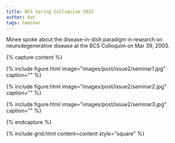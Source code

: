 ```yaml
---
title: BCS Spring Colloquium 2023
author: bot
tags: Seminar
---
```


Minee spoke about the disease-in-dish paradigm in research on neurodegenerative disease at the BCS Colloquim on Mar 39, 2003.

{% capture content %}

{%
  include figure.html
  image="images/post/issue2/seminar1.jpg"
  caption=""
%}

{%
  include figure.html
  image="images/post/issue2/seminar2.jpg"
  caption=""
%}

{%
  include figure.html
  image="images/post/issue2/seminar3.jpg"
  caption=""
%}

{% endcapture %}

{%
  include grid.html
  content=content
  style="square"
%}
